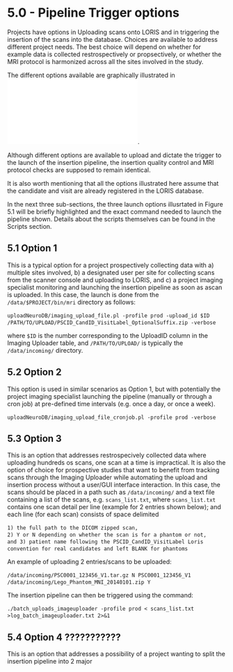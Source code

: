 # 5.0 - Pipeline Trigger options

Projects have options in Uploading scans onto LORIS and in triggering the 
insertion of the scans into the database. Choices are available to address
different project needs. The best choice will depend on whether for example
data is collected restrospectively or propsectively, or whether the MRI
protocol is harmonized across all the sites involved in the study.

The different options available are graphically illustrated in
![UploadWorkFlow](images/UploadWorkflow.pdf).

Although different options are available to upload and dictate the trigger 
to the launch of the insertion pipeline, the insertion quality control and 
MRI protocol checks are supposed to remain identical.

It is also worth mentioning that all the options illustrated here assume that the 
candidate and visit are already registered in the LORIS database.


In the next three sub-sections, the three launch options illusrtated in Figure 5.1 
will be briefly highlighted and the exact command needed to launch the pipeline shown.
Details about the scripts themselves can be found in the Scripts section.
 
## 5.1 Option 1

This is a typical option for a project prospectively collecting data with a) multiple
sites involved, b) a designated user per site for collecting scans from the scanner 
console and uploading to LORIS, and c) a project imaging specialist monitoring and 
launching the insertion pipeline as soon as  ascan is uploaded. In this case, the 
launch is done from the `/data/$PROJECT/bin/mri` directory as follows:

```
uploadNeuroDB/imaging_upload_file.pl -profile prod -upload_id $ID /PATH/TO/UPLOAD/PSCID_CandID_VisitLabel_OptionalSuffix.zip -verbose
```

where `$ID` is the number corresponding to the UploadID column in the Imaging Uploader table, and
`/PATH/TO/UPLOAD/` is typically the `/data/incoming/` directory.


## 5.2 Option 2
This option is used in similar scenarios as Option 1, but with potentially the project
imaging specialist launching the pipeline (manually or through a cron job) at pre-defined 
time intervals (e.g. once a day, or once a week).

```
uploadNeuroDB/imaging_upload_file_cronjob.pl -profile prod -verbose
```


## 5.3 Option 3
This is an option that addresses restrospecively collected data where uploading hundreds 
os scans, one scan at a time is impractical. It is also the option of choice for prospective
studies that want to benefit from tracking scans through the Imaging Uploader while automating
the upload and insertion process without a user/GUI interface interaction. 
In this case, the scans should be placed in a path such as `/data/incoming/` and a text file
containing a list of the scans, e.g. `scans_list.txt`, where `scans_list.txt` contains one scan 
detail per line (example for 2 entries shown below); and each line (for each scan) consists of 
space delimited 

    1) the full path to the DICOM zipped scan, 
    2) Y or N depending on whether the scan is for a phantom or not, 
    and 3) patient name following the PSCID_CandID_VisitLabel Loris convention for real candidates and left BLANK for phantoms

An example of uploading 2 entries/scans to be uploaded:
```
/data/incoming/PSC0001_123456_V1.tar.gz N PSC0001_123456_V1
/data/incoming/Lego_Phantom_MNI_20140101.zip Y
```

The insertion pipeline can then be triggered using the command:
```
./batch_uploads_imageuploader -profile prod < scans_list.txt >log_batch_imageuploader.txt 2>&1 

```

## 5.4 Option 4 ???????????
This is an option that addresses a possibility of a project wanting to split the insertion 
pipeline into 2 major 

